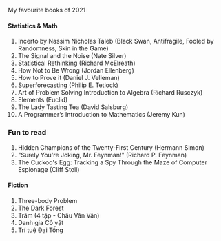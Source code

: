 My favourite books of 2021

#### Statistics & Math
1. Incerto by Nassim Nicholas Taleb (Black Swan, Antifragile, Fooled by Randomness, Skin in the Game)
2. The Signal and the Noise (Nate Silver)
3. Statistical Rethinking (Richard McElreath)
4. How Not to Be Wrong (Jordan Ellenberg)
5. How to Prove it (Daniel J. Velleman)
6. Superforecasting (Philip E. Tetlock)
7. Art of Problem Solving Introduction to Algebra (Richard Rusczyk)
8. Elements (Euclid)
9. The Lady Tasting Tea (David Salsburg)
10. A Programmer’s Introduction to Mathematics (Jeremy Kun)

### Fun to read
1. Hidden Champions of the Twenty-First Century (Hermann Simon)
2. "Surely You're Joking, Mr. Feynman!" (Richard P. Feynman)
3. The Cuckoo's Egg: Tracking a Spy Through the Maze of Computer Espionage (Cliff Stoll)


#### Fiction
1. Three-body Problem
2. The Dark Forest
3. Trâm (4 tập - Châu Văn Văn)
4. Danh gia Cổ vật
5. Trí tuệ Đại Tống
